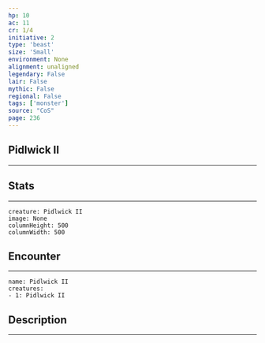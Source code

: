 ```yaml
---
hp: 10
ac: 11
cr: 1/4
initiative: 2
type: 'beast'    
size: 'Small'
environment: None
alignment: unaligned
legendary: False
lair: False
mythic: False
regional: False
tags: ['monster']
source: "CoS"
page: 236
---
```


## Pidlwick II
---



## Stats
---

```statblock
creature: Pidlwick II
image: None
columnHeight: 500
columnWidth: 500
```

## Encounter
---

```encounter-table
name: Pidlwick II
creatures:
- 1: Pidlwick II
```

## Description
---




